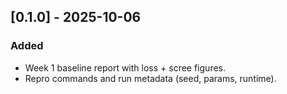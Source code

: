 ## [0.1.0] - 2025-10-06
### Added
- Week 1 baseline report with loss + scree figures.
- Repro commands and run metadata (seed, params, runtime).
